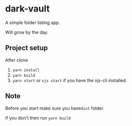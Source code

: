 # dark-vault
A simple folder listing app.

Will grow by the day.

## Project setup
After clone
1. `yarn install`
2. `yarn build`
3. `yarn start` or `xjs start` if you have the xjs-cli installed.

## Note
Before you start make sure you have`dist` folder.

if you don't then run `yarn build`
